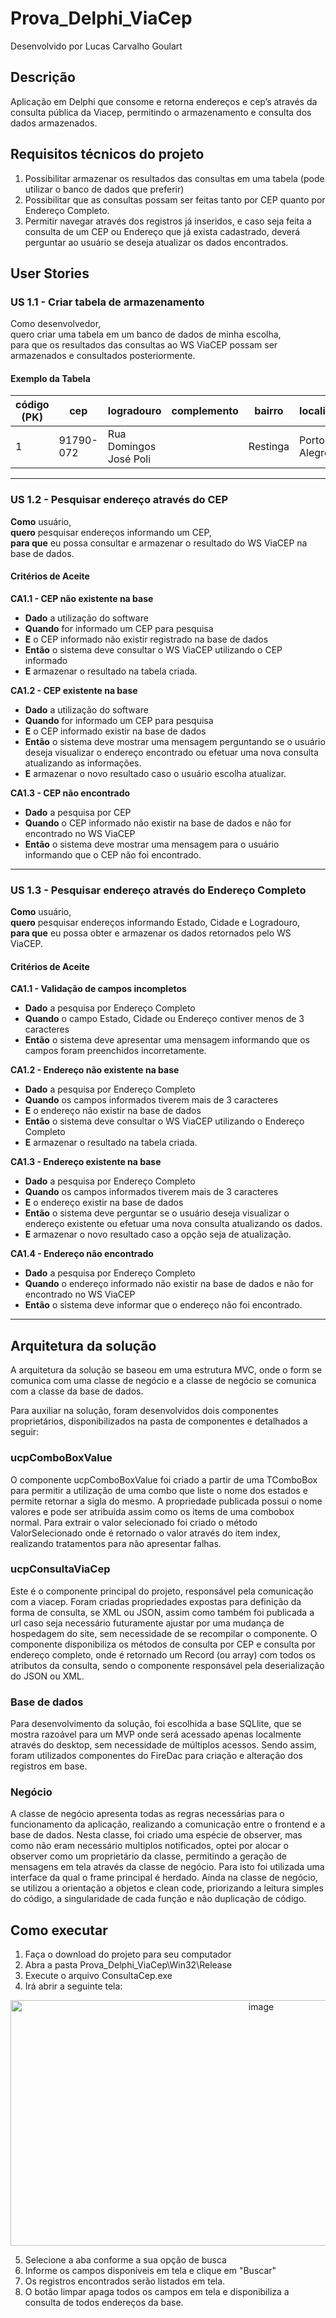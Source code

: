 # Prova_Delphi_ViaCep
Desenvolvido por Lucas Carvalho Goulart

## Descrição
Aplicação em Delphi que consome e retorna endereços e cep’s através da consulta pública da Viacep, permitindo o armazenamento e consulta dos dados armazenados. 


## Requisitos técnicos do projeto
1. Possibilitar armazenar os resultados das consultas em uma tabela (pode utilizar o banco de dados que preferir)
1. Possibilitar que as consultas possam ser feitas tanto por CEP quanto por Endereço Completo.
1. Permitir navegar através dos registros já inseridos, e caso seja feita a consulta de um CEP ou Endereço que já exista cadastrado, deverá perguntar ao usuário se deseja atualizar os dados encontrados.

## User Stories

### US 1.1 - Criar tabela de armazenamento

Como desenvolvedor,  
quero criar uma tabela em um banco de dados de minha escolha,  
para que os resultados das consultas ao WS ViaCEP possam ser armazenados e consultados posteriormente.

#### Exemplo da Tabela

| código (PK)| cep |logradouro|complemento|bairro|localidade|uf|
| --- | ---- | ---- | ---- | ---- | ---- | ---- |
|1|91790-072|Rua Domingos José Poli||Restinga|Porto Alegre|RS|

---

### US 1.2 - Pesquisar endereço através do CEP

**Como** usuário,  
**quero** pesquisar endereços informando um CEP,  
**para que** eu possa consultar e armazenar o resultado do WS ViaCEP na base de dados.

#### Critérios de Aceite

**CA1.1 - CEP não existente na base**
- **Dado** a utilização do software  
- **Quando** for informado um CEP para pesquisa  
- **E** o CEP informado não existir registrado na base de dados  
- **Então** o sistema deve consultar o WS ViaCEP utilizando o CEP informado  
- **E** armazenar o resultado na tabela criada.

**CA1.2 - CEP existente na base**
- **Dado** a utilização do software  
- **Quando** for informado um CEP para pesquisa  
- **E** o CEP informado existir na base de dados  
- **Então** o sistema deve mostrar uma mensagem perguntando se o usuário deseja visualizar o endereço encontrado ou efetuar uma nova consulta atualizando as informações.  
- **E** armazenar o novo resultado caso o usuário escolha atualizar.

**CA1.3 - CEP não encontrado**
- **Dado** a pesquisa por CEP  
- **Quando** o CEP informado não existir na base de dados e não for encontrado no WS ViaCEP  
- **Então** o sistema deve mostrar uma mensagem para o usuário informando que o CEP não foi encontrado.

---

### US 1.3 - Pesquisar endereço através do Endereço Completo

**Como** usuário,  
**quero** pesquisar endereços informando Estado, Cidade e Logradouro,  
**para que** eu possa obter e armazenar os dados retornados pelo WS ViaCEP.

#### Critérios de Aceite

**CA1.1 - Validação de campos incompletos**
- **Dado** a pesquisa por Endereço Completo  
- **Quando** o campo Estado, Cidade ou Endereço contiver menos de 3 caracteres  
- **Então** o sistema deve apresentar uma mensagem informando que os campos foram preenchidos incorretamente.

**CA1.2 - Endereço não existente na base**
- **Dado** a pesquisa por Endereço Completo  
- **Quando** os campos informados tiverem mais de 3 caracteres  
- **E** o endereço não existir na base de dados  
- **Então** o sistema deve consultar o WS ViaCEP utilizando o Endereço Completo  
- **E** armazenar o resultado na tabela criada.

**CA1.3 - Endereço existente na base**
- **Dado** a pesquisa por Endereço Completo  
- **Quando** os campos informados tiverem mais de 3 caracteres    
- **E** o endereço existir na base de dados
- **Então** o sistema deve perguntar se o usuário deseja visualizar o endereço existente ou efetuar uma nova consulta atualizando os dados.  
- **E** armazenar o novo resultado caso a opção seja de atualização.

**CA1.4 - Endereço não encontrado**
- **Dado** a pesquisa por Endereço Completo  
- **Quando** o endereço informado não existir na base de dados e não for encontrado no WS ViaCEP  
- **Então** o sistema deve informar que o endereço não foi encontrado.

---

## Arquitetura da solução
A arquitetura da solução se baseou em uma estrutura MVC, onde o form se comunica com uma classe de negócio e a classe de negócio se comunica com a classe da base de dados.

Para auxiliar na solução, foram desenvolvidos dois componentes proprietários, disponibilizados na pasta de componentes e detalhados a seguir:

### ucpComboBoxValue
O componente ucpComboBoxValue foi criado a partir de uma TComboBox para permitir a utilização de uma combo que liste o nome dos estados e permite retornar a sigla do mesmo. 
A propriedade publicada possui o nome valores e pode ser atribuída assim como os items de uma combobox normal.
Para extrair o valor selecionado foi criado o método ValorSelecionado onde é retornado o valor através do item index, realizando tratamentos para não apresentar falhas.

### ucpConsultaViaCep
Este é o componente principal do projeto, responsável pela comunicação com a viacep.
Foram criadas propriedades expostas para definição da forma de consulta, se XML ou JSON, assim como também foi publicada a url caso seja necessário futuramente ajustar por uma mudança de hospedagem do site, sem necessidade de se recompilar o componente.
O componente disponibiliza os métodos de consulta por CEP e consulta por endereço completo, onde é retornado um Record (ou array) com todos os atributos da consulta, sendo o componente responsável pela deserialização do JSON ou XML.

### Base de dados
Para desenvolvimento da solução, foi escolhida a base SQLlite, que se mostra razoável para um MVP onde será acessado apenas localmente através do desktop, sem necessidade de múltiplos acessos.
Sendo assim, foram utilizados componentes do FireDac para criação e alteração dos registros em base.

### Negócio
A classe de negócio apresenta todas as regras necessárias para o funcionamento da aplicação, realizando a comunicação entre o frontend e a base de dados.
Nesta classe, foi criado uma espécie de observer, mas como não eram necessário multiplos notificados, optei por alocar o observer como um proprietário da classe, permitindo a geração de mensagens em tela através da classe de negócio. Para isto foi utilizada uma interface da qual o frame principal é herdado.
Ainda na classe de negócio, se utilizou a orientação a objetos e clean code, priorizando a leitura simples do código, a singularidade de cada função e não duplicação de código.  


## Como executar
1. Faça o download do projeto para seu computador
2. Abra a pasta Prova_Delphi_ViaCep\Win32\Release
3. Execute o arquivo ConsultaCep.exe
4. Irá abrir a seguinte tela:

<div align="center">
<img width="786" height="393" alt="image" src="https://github.com/user-attachments/assets/5214442c-746b-4c7e-8c5a-4174f4597034" />
</div>

5. Selecione a aba conforme a sua opção de busca
6. Informe os campos disponíveis em tela e clique em "Buscar"
7. Os registros encontrados serão listados em tela.
8. O botão limpar apaga todos os campos em tela e disponibiliza a consulta de todos endereços da base.




